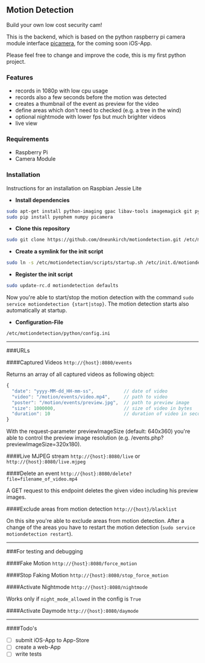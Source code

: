 ## Motion Detection

Build your own low cost security cam!

This is the backend, which is based on the python raspberry pi camera module interface [picamera](https://github.com/waveform80/picamera), for the coming soon iOS-App.
   
Please feel free to change and improve the code, this is my first python project.

### Features
- records in 1080p with low cpu usage
- records also a few seconds before the motion was detected
- creates a thumbnail of the event as preview for the video
- define areas which don't need to checked (e.g. a tree in the wind)
- optional nightmode with lower fps but much brighter videos 
- live view

### Requirements
- Raspberry Pi
- Camera Module

### Installation

Instructions for an installation on Raspbian Jessie Lite 

- **Install dependencies** 

```bash
sudo apt-get install python-imaging gpac libav-tools imagemagick git python-dev python-pip
sudo pip install pyephem numpy picamera
```

- **Clone this repository**

```bash
sudo git clone https://github.com/dneunkirch/motiondetection.git /etc/motiondetection
```

- **Create a symlink for the init script**

```bash
sudo ln -s /etc/motiondetection/scripts/startup.sh /etc/init.d/motiondetection
```

- **Register the init script**

```bash
sudo update-rc.d motiondetection defaults
```

Now you're able to start/stop the motion detection with the command `sudo service motiondetection {start|stop}`. The motion detection starts also automatically at startup.

- **Configuration-File**

`/etc/motiondetection/python/config.ini` 

---

###URLs

####Captured Videos
`http://{host}:8080/events`

Returns an array of all captured videos as following object:

```js
{
  "date": "yyyy-MM-dd_HH-mm-ss",           // date of video
  "video": "/motion/events/video.mp4",     // path to video
  "poster": "/motion/events/preview.jpg",  // path to preview image
  "size": 1000000,                         // size of video in bytes
  "duration": 10                           // duration of video in seconds
}
```
With the request-parameter previewImageSize (default: 640x360) you're able to control the preview image resolution (e.g. /events.php?previewImageSize=320x180).  


####Live MJPEG stream
`http://{host}:8080/live` or `http://{host}:8080/live.mjpeg`

####Delete an event
`http://{host}:8080/delete?file=filename_of_video.mp4`

A GET request to this endpoint deletes the given video including his preview images.

####Exclude areas from motion detection
`http://{host}/blacklist`

On this site you're able to exclude areas from motion detection. After a change of the areas you have to restart the motion detection (`sudo service motiondetection restart`).

---

###For testing and debugging

####Fake Motion
`http://{host}:8080/force_motion`

####Stop Faking Motion
`http://{host}:8080/stop_force_motion`

####Activate Nightmode
`http://{host}:8080/nightmode`

Works only if `night_mode_allowed` in the config is `True`

####Activate Daymode
`http://{host}:8080/daymode`

---

####Todo's
- [ ] submit iOS-App to App-Store
- [ ] create a web-App
- [ ] write tests
